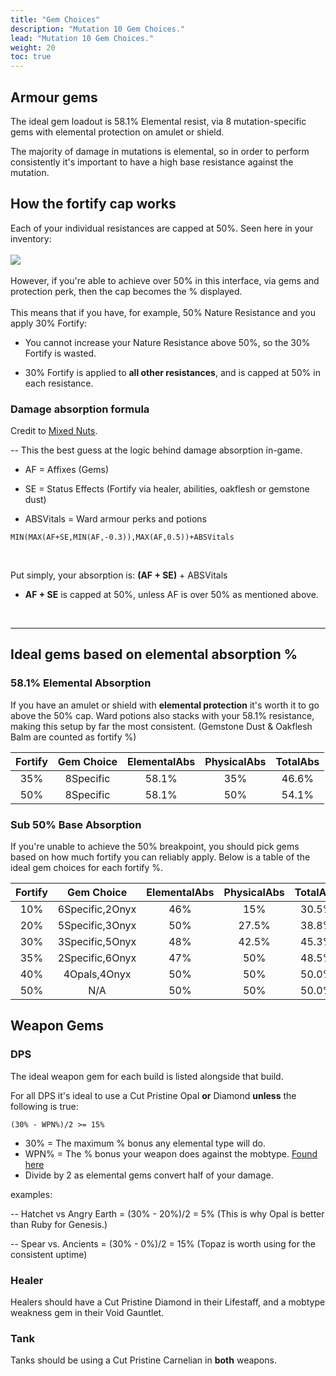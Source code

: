 ```yaml
---
title: "Gem Choices"
description: "Mutation 10 Gem Choices."
lead: "Mutation 10 Gem Choices."
weight: 20
toc: true
---
```


## Armour gems
The ideal gem loadout is 58.1% Elemental resist, via 8 mutation-specific gems with elemental protection on amulet or shield.

The majority of damage in mutations is elemental, so in order to perform consistently it's important to have a high base resistance against the mutation. 



## How the fortify cap works

Each of your individual resistances are capped at 50%. Seen here in your inventory:<br><br>
<img src="https://i.imgur.com/UBokXGg.png"> 
<br><br>
However, if you're able to achieve over 50% in this interface, via gems and protection perk, then the cap becomes the % displayed.
<br><br>
This means that if you have, for example, 50% Nature Resistance and you apply 30% Fortify:

- You cannot increase your Nature Resistance above 50%, so the 30% Fortify is wasted.
  
- 30% Fortify is applied to **all other resistances**, and is capped at 50% in each resistance.
  

### Damage absorption formula
Credit to <a href="https://discord.com/users/205096956941434880"><u>Mixed Nuts</u></a>.

-- This the best guess at the logic behind damage absorption in-game.
<br>

- AF = Affixes (Gems)

- SE = Status Effects (Fortify via healer, abilities, oakflesh or gemstone dust)

- ABSVitals = Ward armour perks and potions

```
MIN(MAX(AF+SE,MIN(AF,-0.3)),MAX(AF,0.5))+ABSVitals
```
<br>

Put simply, your absorption is: **(AF + SE)** + ABSVitals

- **AF + SE** is capped at 50%, unless AF is over 50% as mentioned above.

<br>

---

## Ideal gems based on elemental absorption %
### 58.1% Elemental Absorption
If you have an amulet or shield with **elemental protection** it's worth it to go above the 50% cap. Ward potions also stacks with your 58.1% resistance, making this setup by far the most consistent. (Gemstone Dust & Oakflesh Balm are counted as fortify %)

| Fortify 	|    Gem Choice   	| ElementalAbs 	| PhysicalAbs 	| TotalAbs 	|
|:-------:	|:---------------:	|:------------:	|:-----------:	|:--------:	|
|   35%   	|    8Specific    	|     58.1%    	|     35%     	|   46.6%  	|
|   50%   	|    8Specific    	|     58.1%    	|     50%     	|   54.1%  	|



### Sub 50% Base Absorption
If you're unable to achieve the 50% breakpoint, you should pick gems based on how much fortify you can reliably apply. Below is a table of the ideal gem choices for each fortify %.

| Fortify 	|    Gem Choice   	| ElementalAbs 	| PhysicalAbs 	| TotalAbs 	|
|:-------:	|:---------------:	|:------------:	|:-----------:	|:--------:	|
|   10%   	| 6Specific,2Onyx 	|      46%     	|     15%     	|   30.5%  	|
|   20%   	| 5Specific,3Onyx 	|      50%     	|    27.5%    	|   38.8%  	|
|   30%   	| 3Specific,5Onyx 	|      48%     	|    42.5%    	|   45.3%  	|
|   35%   	| 2Specific,6Onyx 	|      47%     	|     50%     	|   48.5%  	|
|   40%   	|   4Opals,4Onyx  	|      50%     	|     50%     	|   50.0%  	|
|   50%   	|       N/A       	|      50%     	|     50%     	|   50.0%  	|



## Weapon Gems
### DPS
The ideal weapon gem for each build is listed alongside that build.

For all DPS it's ideal to use a Cut Pristine Opal **or** Diamond **unless** the following is true:


```
(30% - WPN%)/2 >= 15%
```
- 30% = The maximum % bonus any elemental type will do.
- WPN% = The % bonus your weapon does against the mobtype. [Found here](/docs/information/mobresists/)
- Divide by 2 as elemental gems convert half of your damage.
  
examples:

-- Hatchet vs Angry Earth = (30% - 20%)/2 = 5% (This is why Opal is better than Ruby for Genesis.)

-- Spear vs. Ancients = (30% - 0%)/2 = 15% (Topaz is worth using for the consistent uptime)


### Healer
Healers should have a Cut Pristine Diamond in their Lifestaff, and a mobtype weakness gem in their Void Gauntlet.

### Tank
Tanks should be using a Cut Pristine Carnelian in **both** weapons.

